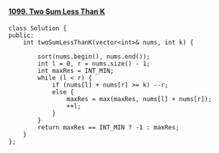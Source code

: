 #### [1099. Two Sum Less Than K](https://leetcode-cn.com/problems/two-sum-less-than-k/)

```
class Solution {
public:
    int twoSumLessThanK(vector<int>& nums, int k) {

        sort(nums.begin(), nums.end());
        int l = 0, r = nums.size() - 1;
        int maxRes = INT_MIN;
        while (l < r) {
            if (nums[l] + nums[r] >= k) --r;
            else {
                maxRes = max(maxRes, nums[l] + nums[r]);
                ++l;
            }
        }
        return maxRes == INT_MIN ? -1 : maxRes;
    }
};
```

